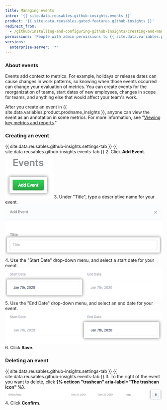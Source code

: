 ```yaml
---
title: Managing events
intro: '{{ site.data.reusables.github-insights.events }}'
product: '{{ site.data.reusables.gated-features.github-insights }}'
redirect_from:
  - /github/installing-and-configuring-github-insights/creating-and-managing-events
permissions: 'People with admin permissions to {{ site.data.variables.product.prodname_insights }} can manage events.'
versions:
  enterprise-server: '*'
---
```


### About events

Events add context to metrics. For example, holidays or release dates can cause changes in work patterns, so knowing when those events occurred can change your evaluation of metrics. You can create events for the reorganization of teams, start dates of new employees, changes in scope for teams, and anything else that would affect your team's work.

After you create an event in {{ site.data.variables.product.prodname_insights }}, anyone can view the event as an annotation in some metrics. For more information, see "[Viewing key metrics and reports](/insights/exploring-your-usage-of-github-enterprise/viewing-key-metrics-and-reports)."

### Creating an event

{{ site.data.reusables.github-insights.settings-tab }}
{{ site.data.reusables.github-insights.events-tab }}
2. Click **Add Event**.
  ![Add Event button](/assets/images/help/insights/add-event.png)
3. Under "Title", type a descriptive name for your event.
  ![Title field](/assets/images/help/insights/title-field.png)
4. Use the "Start Date" drop-down menu, and select a start date for your event.
  ![Start Date drop-down menu](/assets/images/help/insights/start-date.png)
5. Use the "End Date" drop-down menu, and select an end date for your event.
  ![End Date drop-down menu](/assets/images/help/insights/end-date.png)
6. Click **Save**.

### Deleting an event

{{ site.data.reusables.github-insights.settings-tab }}
{{ site.data.reusables.github-insights.events-tab }}
3. To the right of the event you want to delete, click **{% octicon "trashcan" aria-label="The trashcan icon" %}**.
  ![Trash can button](/assets/images/help/insights/trashcan-button.png)
4. Click **Confirm**.
